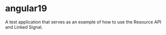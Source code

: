 # angular19
A test application that serves as an example of how to use the Resource API and Linked Signal.

